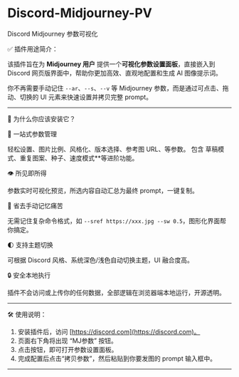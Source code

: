 # Discord-Midjourney-PV
Discord Midjourney 参数可视化

✅ 插件用途简介：

该插件旨在为 **Midjourney 用户** 提供一个**可视化参数设置面板**，直接嵌入到 Discord 网页版界面中，帮助你更加高效、直观地配置和生成 AI 图像提示词。

你不再需要手动记住 `--ar`、`--s`、`--v` 等 Midjourney 参数，而是通过可点击、拖动、切换的 UI 元素来快速设置并拷贝完整 prompt。

---

🎯 为什么你应该安装它？

🚀 一站式参数管理

轻松设置、图片比例、风格化、版本选择、参考图 URL、等参数。
包含 草稿模式、重复图案、种子、速度模式**等进阶功能。

👁️ 所见即所得

参数实时可视化预览，所选内容自动汇总为最终 prompt，一键复制。

 🧠 省去手动记忆痛苦

无需记住复杂命令格式，如 `--sref https://xxx.jpg --sw 0.5`，图形化界面帮你搞定。

🌓 支持主题切换

可根据 Discord 风格、系统深色/浅色自动切换主题，UI 融合度高。

🔒 安全本地执行

插件不会访问或上传你的任何数据，全部逻辑在浏览器端本地运行，开源透明。

---

🛠️ 使用说明：

1. 安装插件后，访问 [https://discord.com](https://discord.com)。
2. 页面右下角将出现 “MJ参数” 按钮。
3. 点击按钮，即可打开参数设置面板。
4. 完成配置后点击“拷贝参数”，然后粘贴到你要发图的 prompt 输入框中。

---

